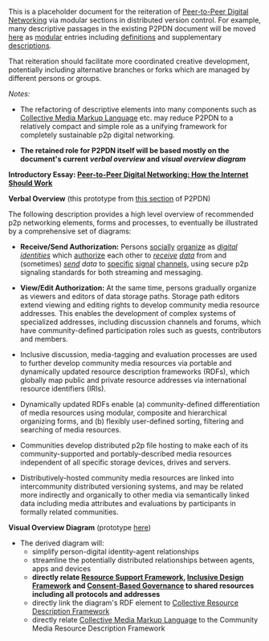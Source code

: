 This is a placeholder document for the reiteration of [Peer-to-Peer Digital Networking](https://docs.google.com/document/d/1O7tJQVMHETSoWRpYC9eYsqi58ELL0Euv6L6d21LC6m0/edit?usp=sharing) via modular sections in distributed version control.  For example, many descriptive passages in the existing P2PDN document will be moved [here](https://github.com/gcassel/Modular-Organization-Terminology) as [modular](https://github.com/gcassel/Modular-Organization-Terminology/tree/master/terms/module.md) entries including [definitions](https://github.com/gcassel/Modular-Organization-Terminology/tree/master/terms/define.md) and supplementary [descriptions](https://github.com/gcassel/Modular-Organization-Terminology/tree/master/terms/describe.md).

That reiteration should facilitate more coordinated creative development, potentially including alternative branches or forks which are managed by different persons or groups.

*Notes:*  

* The refactoring of descriptive elements into many components such as [Collective Media Markup Language](https://github.com/gcassel/Modular-Organization-Terminology/blob/master/models/collective-media-markup-language.md) etc. may reduce P2PDN to a relatively compact and simple role as a unifying framework for completely sustainable p2p digital networking.

* **The retained role for P2PDN itself will be based mostly on the document's current *verbal overview* and *visual overview diagram***

**Introductory Essay: [Peer-to-Peer Digital Networking: How the Internet Should Work](https://blog.p2pfoundation.net/peer-peer-digital-networking-internet-work/2016/10/28)**

**Verbal Overview** (this prototype from [this section](https://docs.google.com/document/d/1O7tJQVMHETSoWRpYC9eYsqi58ELL0Euv6L6d21LC6m0/edit#heading=h.f01q2uhdhbpn) of P2PDN)

The following description provides a high level overview of recommended p2p networking elements, forms and processes, to eventually be illustrated by a comprehensive set of diagrams:  

* **Receive/Send Authorization:** Persons [socially](https://github.com/gcassel/Modular-Organizing-Terminology/blob/master/terms/social.md) [organize](https://github.com/gcassel/Modular-Organizing-Terminology/blob/master/terms/organize.md) as *[digital](https://github.com/gcassel/Modular-Organizing-Terminology/blob/master/terms/digital.md) [identities](https://github.com/gcassel/Modular-Organizing-Terminology/blob/master/terms/identity.md)* which [authorize](https://github.com/gcassel/Modular-Organizing-Terminology/blob/master/terms/authorize.md) each other to *[receive](https://github.com/gcassel/Modular-Organizing-Terminology/blob/master/terms/receive.md) [data](https://github.com/gcassel/Modular-Organizing-Terminology/blob/master/terms/data.md)* from and (sometimes) *[send](https://github.com/gcassel/Modular-Organizing-Terminology/blob/master/terms/send.md) data* to [specific](https://github.com/gcassel/Modular-Organizing-Terminology/blob/master/terms/specific.md) [signal](https://github.com/gcassel/Modular-Organizing-Terminology/blob/master/terms/signal.md) [channels](https://github.com/gcassel/Modular-Organizing-Terminology/blob/master/terms/channel.md), using secure p2p signaling standards for both streaming and messaging.  

* **View/Edit Authorization:** At the same time, persons gradually organize as viewers and editors of data storage paths.  Storage path editors extend viewing and editing rights to develop community media resource addresses.  This enables the development of complex systems of specialized addresses, including discussion channels and forums, which have community-defined participation roles such as guests, contributors and members.

* Inclusive discussion, media-tagging and evaluation processes are used to further develop community media resources via portable and dynamically updated resource description frameworks (RDFs), which globally map public and private resource addresses via international resource identifiers (IRIs). 

* Dynamically updated RDFs enable (a) community-defined differentiation of media resources using modular, composite and hierarchical organizing forms, and (b) flexibly user-defined sorting, filtering and searching of media resources.

* Communities develop distributed p2p file hosting to make each of its community-supported and portably-described media resources independent of all specific storage devices, drives and servers.  

* Distributively-hosted community media resources are linked into intercommunity distributed versioning systems, and may be related more indirectly and organically to other media via semantically linked data including media attributes and evaluations by participants in formally related communities.

**Visual Overview Diagram** (prototype [here](https://docs.google.com/drawings/d/1neVhCEEsi-PeYYPnCkzigcJ1m86jy8TzbBafz4JBdeY/edit?usp=sharing))

   * The derived diagram will:
      * simplify person-digital identity-agent relationships
      * streamline the potentially distributed relationships between agents, apps and devices
      * **directly relate [Resource Support Framework](https://github.com/gcassel/Models/blob/master/resource-support-framework.md), [Inclusive Design Framework](https://github.com/gcassel/Models/blob/master/inclusive-design-framework.md) and [Consent-Based Governance](https://github.com/gcassel/Models/blob/master/consent-based-governance/consent-based-governance.md) to shared resources including all protocols and addresses**
      * directly link the diagram's RDF element to [Collective Resource Description Framework](https://github.com/gcassel/Models/blob/master/collective-resource-description-framework.md)
      * directly relate [Collective Media Markup Language](https://github.com/gcassel/Models/blob/master/collective-media-markup-language.md) to the Community Media Resource Description Framework
